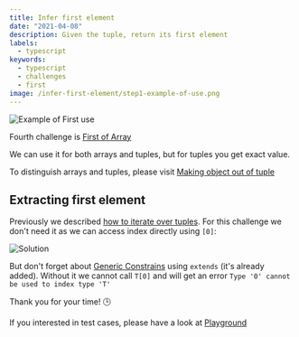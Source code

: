 ```yaml
---
title: Infer first element
date: "2021-04-08"
description: Given the tuple, return its first element
labels:
  - typescript
keywords:
  - typescript
  - challenges
  - first
image: /infer-first-element/step1-example-of-use.png
---
```


![Example of First use](/infer-first-element/step1-example-of-use.png)

Fourth challenge is [First of Array](https://github.com/type-challenges/type-challenges/blob/master/questions/14-easy-first/README.md)

We can use it for both arrays and tuples, but for tuples you get exact value.

To distinguish arrays and tuples, please visit [Making object out of tuple](/2021-04-07-making-object-out-of-tuple/#an-array-or-a-tuple)

## Extracting first element

Previously we described [how to iterate over tuples](/2021-04-07-making-object-out-of-tuple/#iteration-over-tuple). For this challenge we don't need it as we can access index directly using `[0]`:

![Solution](/infer-first-element/step2-solution.png)

But don't forget about [Generic Constrains](https://www.typescriptlang.org/docs/handbook/2/generics.html#generic-constraints) using `extends` (it's already added). Without it we cannot call `T[0]` and will get an error `Type '0' cannot be used to index type 'T'`

Thank you for your time! 🕒

If you interested in test cases, please have a look at [Playground](https://www.typescriptlang.org/play?#code/PQKgUABBCMAsEFoIDECWAnAzgFwgewDMIBBddAQwE9JEE76aAjSkgO2wAs9WXkBXCAAoAAuXYE+ASggBiAKblMLGeTJUaNGVogBFPnJypuGqAEkAtgAcANnPNz2EchADmDuelQBjCAAM0WNgAPAAqAHy+EJzkuNjkANYGTqwkaiy+IZFiACYQ6HLYfOismBCo2ADkpQQYOBBytvbsVVGUlnIAdCYoeOj1AB7kVrbdvmPYmDTYbXJOZNAQALwQANoV5BUANBAVjFs7XhUAulMzc+gATEurAMzbF9vQJ1Cn7RAcCtkLywE4QaroaBhCDAYADdpebByXLYPAQRizdYVV6zD7kbJXH61YIAi7A0HguSQ6FROEIiA3GhjXzdYEANVQcgA7vgUgBxcoACT4jAAXO9sNhLJheaCJl4OB0AFaYDq9FzAOBgEDAMBq0AQAD62p1up1EAAmngihAAMJ4bKzTkeWZ6u3aiAqtXTN6-YIhAZQ1jZUpiSgrI7A5YhFYABhO6pAWvteogIQMuFNiiSMdjTtQVl6uAA3hAAKIARz45Gs2zz-QhuAAvhACOg8OYdsIXXIEBKS7ZWG5MMA+NhUNZMMiwC2IF5k6VlisaOXK0FC8XrEE3UEVncIA8YIHtjcwmFNjOK0TgguS8vsavBNJFsDoBd17nyPycJ4uxAq9uhNfb-e9weoLOx7zkWZ4rgG+4QKwcgAG4eH+h5zqeS5gXw3pyDUUHZJ+qGWhh0J7mAEaRtGqYOvw6CcB4EAAMpQsKJGkY6qqgDQwLURwqizJQxp9JgeDWH2RglPyHCCsKorAOKkoynK6AKnAwBiJgTIeKxEAMsyEB8QJ-bcCKApCiKYqYBK0qyvKiqwMA2mCXpakALK9LMpocdYnbdiJYlGZJJnSeZcnKqqYBAA)
